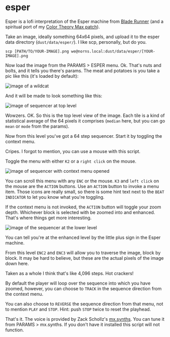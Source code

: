 # esper

Esper is a lofi interpretation of the Esper machine from [Blade Runner](https://youtu.be/dswKyUUhKMI?si=asedF6KPODwQ288h) (and a spiritual port of my [Color Theory Max patch](https://github.com/cachilders/color-theory)).

Take an image, ideally something 64x64 pixels, and upload it to the esper data directory (`dust/data/esper/`). I like scp, personally, but do you.

```scp [PATH/TO/YOUR-IMAGE].png we@norns.local:dust/data/esper/[YOUR-IMAGE].png```

Now load the image from the PARAMS > ESPER menu. Ok. That's nuts and bolts, and it tells you there's params. The meat and potatoes is you take a pic like this (it's loaded by default):

![image of a wildcat](/assets/stock/wildcat.png)

And it will be made to look something like this:

![image of sequencer at top level](/assets/docs/power1.png)

Wowzers. OK. So this is the top level view of the image. Each tile is a kind of statistical average of the 64 pixels it comprises (`median` here, but you can go `mean` or `mode` from the params).

Now from this level you've got a 64 step sequencer. Start it by toggling the context menu.

Cripes. I forgot to mention, you can use a mouse with this script.

Toggle the menu with either `K2` or a `right click` on the mouse.

![image of sequencer with context menu opened](/assets/docs/menu.png)

You can scroll this menu with any `ENC` or the mouse. `K3` and `left click` on the mouse are the `ACTION` buttons. Use an `ACTION` button to invoke a menu item. Those icons are really small, so there is some hint text next to the `BEAT INDICATOR` to let you know what you're toggling.

If the context menu is not invoked, the `ACTION` button will toggle your zoom depth. Whichever block is selected with be zoomed into and enhanced. That's where things get more interesting.

![image of the sequencer at the lower level](/assets/docs/power2.png)

You can tell you're at the enhanced level by the little plus sign in the Esper machine.

From this level `ENC2` and `ENC3` will allow you to traverse the image, block by block. It may be hard to believe, but these are the actual pixels of the image down here.

Taken as a whole I think that's like 4,096 steps. Hot crackers!

By default the player will loop over the sequence into which you have zoomed, however, you can choose to `TRACK` in the sequence direction from the context menu.

You can also choose to `REVERSE` the sequence direction from that menu, not to mention `PLAY` and `STOP`. Hint: push `STOP` twice to reset the playhead.

That's it. The voice is provided by Zack Schollz's [mx.synths](https://github.com/schollz/mx.synths/tree/main). You can tune it from PARAMS > mx.synths. If you don't have it installed this script will not function.
